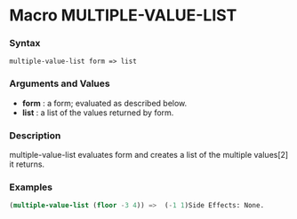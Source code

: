 <!-- Generated on 05/10/2020 by https://github.com/anto2oo/clhs-evolved -->

# Macro MULTIPLE-VALUE-LIST

### Syntax
`multiple-value-list form => list`  


### Arguments and Values
- **form** : a form; evaluated as described below.   
- **list** : a list of the values returned by form.   


### Description
multiple-value-list evaluates form and creates a list of the multiple values[2] it returns.



### Examples
```lisp 
(multiple-value-list (floor -3 4)) =>  (-1 1)Side Effects: None.
```
